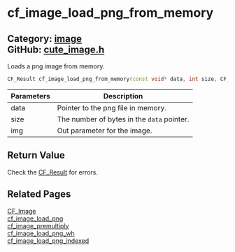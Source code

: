 [//]: # (This file is automatically generated by Cute Framework's docs parser.)
[//]: # (Do not edit this file by hand!)
[//]: # (See: https://github.com/RandyGaul/cute_framework/blob/master/samples/docs_parser.cpp)
[](../header.md ':include')

# cf_image_load_png_from_memory

Category: [image](/api_reference?id=image)  
GitHub: [cute_image.h](https://github.com/RandyGaul/cute_framework/blob/master/include/cute_image.h)  
---

Loads a png image from memory.

```cpp
CF_Result cf_image_load_png_from_memory(const void* data, int size, CF_Image* img);
```

Parameters | Description
--- | ---
data | Pointer to the png file in memory.
size | The number of bytes in the `data` pointer.
img | Out parameter for the image.

## Return Value

Check the [CF_Result](/utility/cf_result.md) for errors.

## Related Pages

[CF_Image](/image/cf_image.md)  
[cf_image_load_png](/image/cf_image_load_png.md)  
[cf_image_premultiply](/image/cf_image_premultiply.md)  
[cf_image_load_png_wh](/image/cf_image_load_png_wh.md)  
[cf_image_load_png_indexed](/image/cf_image_load_png_indexed.md)  

